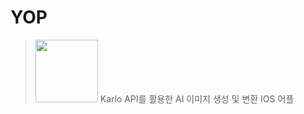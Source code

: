 # YOP
> <img src="https://github.com/dj991108/YOP/assets/90829718/4234e416-d20b-4d20-a65f-95efaab18e4b" width="100">
> Karlo API를 활용한 AI 이미지 생성 및 변환 IOS 어플
